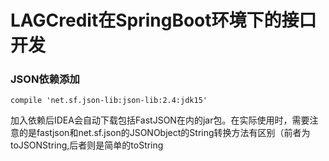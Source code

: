 # LAGCredit在SpringBoot环境下的接口开发
### JSON依赖添加
```
compile 'net.sf.json-lib:json-lib:2.4:jdk15'
```
加入依赖后IDEA会自动下载包括FastJSON在内的jar包。在实际使用时，需要注意的是fastjson和net.sf.json的JSONObject的String转换方法有区别（前者为toJSONString,后者则是简单的toString